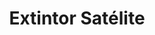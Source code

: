 ---
title: "Extintor Satélite"
description: "Unidad Móvil de Alta Capacidad para Grandes Áreas"
line: "Línea de control de incendios"
main:
  id: 105 # ID único para este producto
  content: |
    Presentamos nuestro **Extintor Satélite** – una robusta unidad móvil de alta capacidad diseñada para la protección de grandes áreas y riesgos de incendio elevados. Este equipo esencial de nuestra **Línea de Control de Incendios** proporciona una capacidad de extinción superior, siendo fácil de transportar y operar en emergencias críticas.

  imgCard: "@/images/products/a-02.avif" 
  imgMain: "@/images/products/a-02.avif"
  imgAlt: "Extintor satélite o sobre ruedas de alta capacidad"
tabs:
  - id: "tabs-with-card-item-1"
    dataTab: "#tabs-with-card-1"
    title: "Descripción General"
  - id: "tabs-with-card-item-2"
    dataTab: "#tabs-with-card-2"
    title: "Especificaciones Técnicas"
  - id: "tabs-with-card-item-3"
    dataTab: "#tabs-with-card-3"
    title: "Ventajas y Aplicaciones"
longDescription:
  title: "Defensa Contundente para Riesgos Mayores"
  subTitle: |
    El Extintor Satélite de Extintores del Risaralda es la solución ideal para proteger áreas como almacenes, hangares, estaciones de servicio, industrias pesadas o grandes obras de construcción. Su diseño sobre ruedas permite un despliegue rápido, llevando una potencia extintora significativa directamente al punto de riesgo, garantizando una respuesta efectiva ante incendios de gran magnitud.
  btnTitle: "Solicita Asesoría para Grandes Instalaciones"
  btnURL: "#"
descriptionList:
  - title: "Gran Capacidad"
    subTitle: "Contiene una cantidad superior de agente extintor, ideal para combatir fuegos que superan la capacidad de los extintores portátiles."
  - title: "Movilidad Mejorada"
    subTitle: "Equipado con ruedas resistentes y un mango ergonómico, facilitando su transporte rápido por una sola persona."
  - title: "Amplio Alcance"
    subTitle: "Boquilla y manguera de mayor longitud para una aplicación segura del agente a distancia."
specificationsLeft:
  - title: "Agente Extintor"
    subTitle: "Disponible con Polvo Químico Seco (PQS) multiuso, CO2 o Agente Limpio, según la clase de fuego dominante."
  - title: "Capacidad"
    subTitle: "Varias capacidades (ej. 25 kg, 50 kg, 100 kg) adaptadas a necesidades industriales y comerciales de alto riesgo."
  - title: "Clasificación de Fuego"
    subTitle: "Eficaz contra fuegos de **Tipo A, B y C** (para PQS) o **B y C** (para CO2/Agente Limpio), según el agente seleccionado."
  - title: "Construcción Robusta"
    subTitle: "Fabricado con materiales de alta resistencia para soportar ambientes exigentes y garantizar durabilidad."
tableData:
  - feature: ["Especificación", "Valor"]
    description:
      - ["Tipo de Agente", "PQS / CO2 / Agente Limpio (a elección)"]
      - ["Capacidad (kg)", "Variable (ej. 25, 50, 100)"]
      - ["Clase de Fuego", "A, B, C (según agente)"]
      - ["Material del Cilindro", "Acero de alta resistencia (sin costura para CO2)"]
      - ["Ruedas", "De goma maciza de gran diámetro"]
blueprints:
  first: "@/images/blueprint-1.avif"
  second: "@/images/blueprint-2.avif" 
---